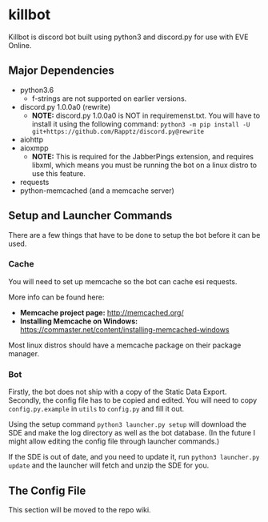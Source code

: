 # killbot

Killbot is discord bot built using python3 and discord.py for use with EVE Online. 

## Major Dependencies

* python3.6
  * f-strings are not supported on earlier versions.
* discord.py 1.0.0a0 (rewrite)
  * **NOTE:** discord.py 1.0.0a0 is NOT in requiremenst.txt. You will have to install it using the following command: `python3 -m pip install -U git+https://github.com/Rapptz/discord.py@rewrite`
* aiohttp
* aioxmpp
  * **NOTE:** This is required for the JabberPings extension, and requires libxml, which means you must be running the bot on a linux distro to use this feature.
* requests
* python-memcached (and a memcache server)

## Setup and Launcher Commands
There are a few things that have to be done to setup the bot before it can be used.

### Cache
You will need to set up memcache so the bot can cache esi requests. 

More info can be found here:
* **Memcache project page:** http://memcached.org/
* **Installing Memcache on Windows:** https://commaster.net/content/installing-memcached-windows

Most linux distros should have a memcache package on their package manager.

### Bot
Firstly, the bot does not ship with a copy of the Static Data Export. Secondly, the config file has to be copied and edited.
You will need to copy `config.py.example` in `utils` to `config.py` and fill it out.


Using the setup command `python3 launcher.py setup` will download the SDE and make the log directory as well as the bot database.
(In the future I might allow editing the config file through launcher commands.)

If the SDE is out of date, and you need to update it, run `python3 launcher.py update` and the launcher will fetch and unzip the SDE for you.

## The Config File

This section will be moved to the repo wiki.
